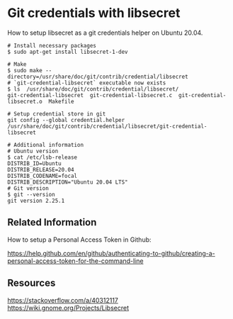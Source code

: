 # Git credentials with libsecret

How to setup libsecret as a git credentials helper on Ubuntu 20.04.

```shell
# Install necessary packages
$ sudo apt-get install libsecret-1-dev

# Make
$ sudo make --directory=/usr/share/doc/git/contrib/credential/libsecret
# `git-credential-libsecret` executable now exists
$ ls  /usr/share/doc/git/contrib/credential/libsecret/
git-credential-libsecret  git-credential-libsecret.c  git-credential-libsecret.o  Makefile

# Setup credential store in git
git config --global credential.helper /usr/share/doc/git/contrib/credential/libsecret/git-credential-libsecret

# Additional information
# Ubuntu version
$ cat /etc/lsb-release
DISTRIB_ID=Ubuntu
DISTRIB_RELEASE=20.04
DISTRIB_CODENAME=focal
DISTRIB_DESCRIPTION="Ubuntu 20.04 LTS"
# Git version
$ git --version
git version 2.25.1
```

## Related Information

How to setup a Personal Access Token in Github:

https://help.github.com/en/github/authenticating-to-github/creating-a-personal-access-token-for-the-command-line


## Resources
https://stackoverflow.com/a/40312117
https://wiki.gnome.org/Projects/Libsecret
